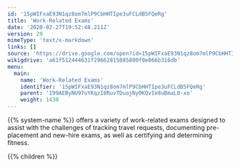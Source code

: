 ```yaml
---
id: '15pWIFxaE93N1qz8om7mlP9CbHHTIpe3uFCLdB5FQeRg'
title: 'Work-Related Exams'
date: '2020-02-27T19:52:48.211Z'
version: 29
mimeType: 'text/x-markdown'
links: []
source: 'https://drive.google.com/open?id=15pWIFxaE93N1qz8om7mlP9CbHHTIpe3uFCLdB5FQeRg'
wikigdrive: 'a61f512444631f29662815085800f0e066b316db'
menu:
  main:
    name: 'Work-Related Exams'
    identifier: '15pWIFxaE93N1qz8om7mlP9CbHHTIpe3uFCLdB5FQeRg'
    parent: '199AEByNU97uYKqzI8RuvTDuojNy0KQvIe8uBmaL0-xo'
    weight: 1430
---
```





{{% system-name %}} offers a variety of work-related exams designed to assist with the challenges of tracking travel requests, documenting pre-placement and new-hire exams, as well as certifying and determining fitness.



{{% children %}}




